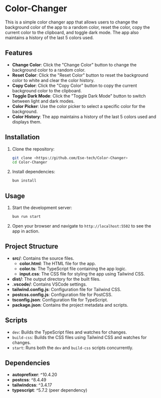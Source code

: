 # Color-Changer

This is a simple color changer app that allows users to change the background color of the app to a random color, reset the color, copy the current color to the clipboard, and toggle dark mode. The app also maintains a history of the last 5 colors used.

## Features

- **Change Color**: Click the "Change Color" button to change the background color to a random color.
- **Reset Color**: Click the "Reset Color" button to reset the background color to white and clear the color history.
- **Copy Color**: Click the "Copy Color" button to copy the current background color to the clipboard.
- **Toggle Dark Mode**: Click the "Toggle Dark Mode" button to switch between light and dark modes.
- **Color Picker**: Use the color picker to select a specific color for the background.
- **Color History**: The app maintains a history of the last 5 colors used and displays them.

## Installation

1. Clone the repository:

   ```sh
   git clone <https://github.com/Ese-tech/Color-Changer>
   cd Color-Changer
   ```

2. Install dependencies:
   ```sh
   bun install
   ```

## Usage

1. Start the development server:

   ```sh
   bun run start
   ```

2. Open your browser and navigate to `http://localhost:5502` to see the app in action.

## Project Structure

- **src/**: Contains the source files.
  - **color.html**: The HTML file for the app.
  - **color.ts**: The TypeScript file containing the app logic.
  - **input.css**: The CSS file for styling the app using Tailwind CSS.
- **dist/**: The output directory for the built files.
- **.vscode/**: Contains VSCode settings.
- **tailwind.config.js**: Configuration file for Tailwind CSS.
- **postcss.config.js**: Configuration file for PostCSS.
- **tsconfig.json**: Configuration file for TypeScript.
- **package.json**: Contains the project metadata and scripts.

## Scripts

- `dev`: Builds the TypeScript files and watches for changes.
- `build-css`: Builds the CSS files using Tailwind CSS and watches for changes.
- `start`: Runs both the `dev` and `build-css` scripts concurrently.

## Dependencies

- **autoprefixer**: ^10.4.20
- **postcss**: ^8.4.49
- **tailwindcss**: ^3.4.17
- **typescript**: ^5.7.2 (peer dependency)
